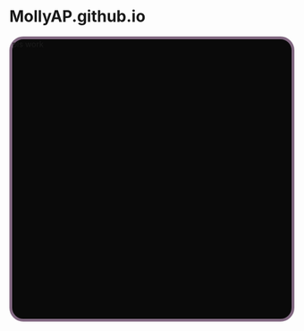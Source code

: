 # MollyAP.github.io
 <div style="position:absolute;top:0;bottom:0;left:0; background:url(https://i.imgur.com/SrJI4iL.png) fixed center;background-size:cover;width:100%;z-index:-1;" alt="DESCRIBE IMG"> </div>
<div style="width:500px;height:500px;background-color: #0A0A0A;border:5px solid #826982;border-radius: 25px;margin: auto;">pls work</div>

